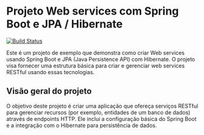 # Projeto Web services com Spring Boot e JPA / Hibernate

[![Build Status](https://travis-ci.org/PedroAugusto02/workshop-springboot3-jpa.svg?branch=main)](https://travis-ci.org/PedroAugusto02/workshop-springboot3-jpa)

Este é um projeto de exemplo que demonstra como criar Web services usando Spring Boot e JPA (Java Persistence API) com Hibernate. O projeto visa fornecer uma estrutura básica para criar e gerenciar web services RESTful usando essas tecnologias.

## Visão geral do projeto

O objetivo deste projeto é criar uma aplicação que ofereça serviços RESTful para gerenciar recursos (por exemplo, entidades de um banco de dados) através de endpoints HTTP. Ele inclui a configuração básica do Spring Boot e a integração com o Hibernate para persistência de dados.
